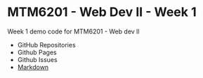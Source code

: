 # MTM6201 - Web Dev II - Week 1
Week 1 demo code for MTM6201 - Web dev ll

- GitHub Repositories
- Github Pages 
- Github Issues
- [Markdown](https;//wwww.markdownguide.org/cheat-sheet)